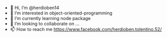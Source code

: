 - 👋 Hi, I’m @herdioben14
- 👀 I’m interested in object-oriented-programming
- 🌱 I’m currently learning node package
- 💞️ I’m looking to collaborate on ...
- 📫 How to reach me https://www.facebook.com/herdioben.tolentino.52/

<!---
herdioben14/herdioben14 is a ✨ special ✨ repository because its `README.md` (this file) appears on your GitHub profile.
You can click the Preview link to take a look at your changes.
--->
